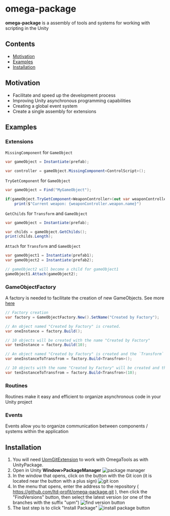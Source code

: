 # omega-package

**omega-package** is a assembly of tools and systems for working with scripting in the Unity

## Contents

- [Motivation](#Motivation)
- [Examples](#Examples)
- [Installation](#Installation)

## Motivation

- Facilitate and speed up the development process
- Improving Unity asynchronous programming capabilities
- Creating a global event system
- Create a single assembly for extensions

## Examples

### Extensions
 
`MissingComponent` for `GameObject`
 
```csharp
var gameObject = Instantiate(prefab);

var controller = gameObject.MissingComponent<ControlScript>();
 ```
 
`TryGetComponent` for `GameObject`

```csharp
var gameObject = Find("MyGameObject");

if(gameObject.TryGetComponent<WeaponController>(out var weaponController))
    print($"Current weapon: {weaponController.weapon.name}")
```

`GetChilds` for `Transform` and `GameObject`

```csharp
var gameObject = Instantiate(prefab);

var childs = gameObject.GetChilds();
print(childs.Length);
```

`Attach` for `Transform` and `GameObject` 

```csharp
var gameObject1 = Instantiate(prefab1);
var gameObject2 = Instantiate(prefab2);

// gameObject2 will become a child for gameObject1
gameObject1.Attach(gameObject2);
```

### GameObjectFactory

A factory is needed to facilitate the creation of new GameObjects. See more [here](https://github.com/omega-vr-ar/unity-tools/wiki/GameObjectFactory)

```csharp
// Factory creation
var factory = GameObjectFactory.New().SetName("Created by Factory");

// An object named "Created by Factory" is created.
var oneInstance = factory.Build(); 

// 10 objects will be created with the name "Created by Factory"
var tenInstance = factory.Build(10); 

// An object named "Created by Factory" is created and the `Transform` component is obtained from this object
var oneInstanceToTransfrom = factory.Build<Transfron>();

// 10 objects with the name "Created by Factory" will be created and the `Transfrom` component will be obtained from each object.
var tenInstanceToTransfrom = factory.Build<Transfron>(10);
```

### Routines

Routines make it easy and efficient to organize asynchronous code in your Unity project

### Events

Events allow you to organize communication between components / systems within the application

## Installation

1. You will need [UpmGitExtension](https://github.com/mob-sakai/UpmGitExtension) to work with OmegaTools as with UnityPackage.
2. Open in Unity **Window>PackageManager** 
![package manager](https://user-images.githubusercontent.com/48410898/85272127-6e73ff80-b484-11ea-9c29-d5907be84034.png)
3. In the window that opens, click on the button with the Git icon (it is located near the button with a plus sign)
![git icon](https://user-images.githubusercontent.com/48410898/85277808-a54e1380-b48c-11ea-95af-a6e0e0b9af01.png)
4. In the menu that opens, enter the address to the repository ( https://github.com/ltd-profit/omega-package.git ), then click the "FindVersions" button, then select the latest version (or one of the branches with the suffix "upm")
![find version button](https://user-images.githubusercontent.com/48410898/85278724-fad6f000-b48d-11ea-95cb-7d7524cdab2a.png)
5. The last step is to click "Install Package"
![install package button](https://user-images.githubusercontent.com/48410898/85278965-5dc88700-b48e-11ea-8903-d81f2f10d4c9.png)